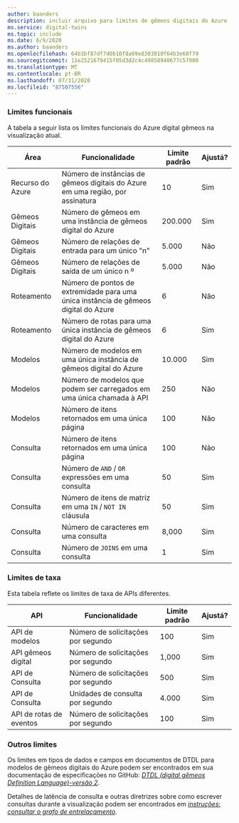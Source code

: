 ```yaml
---
author: baanders
description: incluir arquivo para limites de gêmeos digitais do Azure
ms.service: digital-twins
ms.topic: include
ms.date: 6/9/2020
ms.author: baanders
ms.openlocfilehash: 64b3bf87df7d0b10f8a69e8303010f64b3e68f79
ms.sourcegitcommit: 11e2521679415f05d3d2c4c49858940677c57900
ms.translationtype: MT
ms.contentlocale: pt-BR
ms.lasthandoff: 07/31/2020
ms.locfileid: "87507556"
---
```

### <a name="functional-limits"></a>Limites funcionais

A tabela a seguir lista os limites funcionais do Azure digital gêmeos na visualização atual.

| Área | Funcionalidade | Limite padrão | Ajustá? |
| --- | --- | --- | --- |
| Recurso do Azure | Número de instâncias de gêmeos digitais do Azure em uma região, por assinatura | 10 | Sim |
| Gêmeos Digitais | Número de gêmeos em uma instância de gêmeos digital do Azure | 200.000 | Sim |
| Gêmeos Digitais | Número de relações de entrada para um único "n" | 5\.000 | Não |
| Gêmeos Digitais | Número de relações de saída de um único n º | 5\.000 | Não |
| Roteamento | Número de pontos de extremidade para uma única instância de gêmeos digital do Azure | 6 | Não |
| Roteamento | Número de rotas para uma única instância de gêmeos digital do Azure | 6 | Sim |
| Modelos | Número de modelos em uma única instância de gêmeos digital do Azure | 10.000 | Sim |
| Modelos | Número de modelos que podem ser carregados em uma única chamada à API | 250 | Não |
| Modelos | Número de itens retornados em uma única página | 100 | Não |
| Consulta | Número de itens retornados em uma única página | 100 | Não |
| Consulta | Número de `AND`  /  `OR` expressões em uma consulta | 50 | Sim |
| Consulta | Número de itens de matriz em uma `IN`  /  `NOT IN` cláusula | 50 | Sim |
| Consulta | Número de caracteres em uma consulta | 8,000 | Sim |
| Consulta | Número de `JOINS` em uma consulta | 1 | Sim |

### <a name="rate-limits"></a>Limites de taxa

Esta tabela reflete os limites de taxa de APIs diferentes.

| API | Funcionalidade | Limite padrão | Ajustá? |
| --- | --- | --- | --- |
| API de modelos | Número de solicitações por segundo | 100 | Sim |
| API gêmeos digital | Número de solicitações por segundo | 1,000 | Sim |
| API de Consulta | Número de solicitações por segundo | 500 | Sim |
| API de Consulta | Unidades de consulta por segundo | 4.000 | Sim |
| API de rotas de eventos | Número de solicitações por segundo | 100 | Sim |

### <a name="other-limits"></a>Outros limites

Os limites em tipos de dados e campos em documentos de DTDL para modelos de gêmeos digitais do Azure podem ser encontrados em sua documentação de especificações no GitHub: [*DTDL (digital gêmeos Definition Language)-versão 2*](https://github.com/Azure/opendigitaltwins-dtdl/blob/master/DTDL/v2/dtdlv2.md).
 
Detalhes de latência de consulta e outras diretrizes sobre como escrever consultas durante a visualização podem ser encontrados em [*instruções: consultar o grafo de entrelaçamento*](../articles/digital-twins/how-to-query-graph.md).